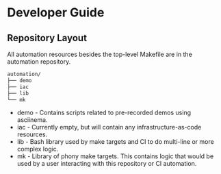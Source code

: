 # Developer Guide


## Repository Layout

All automation resources besides the top-level Makefile are in the automation repository.

```bash
automation/
├── demo
├── iac
├── lib
└── mk
```

- demo - Contains scripts related to pre-recorded demos using asciinema.
- iac - Currently empty, but will contain any infrastructure-as-code resources.
- lib - Bash library used by make targets and CI to do multi-line or more complex logic.
- mk - Library of phony make targets. This contains logic that would be used by a user interacting with this repository or CI automation.